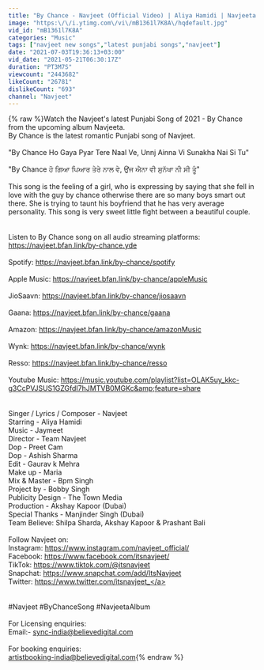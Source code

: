 ```yaml
---
title: "By Chance - Navjeet (Official Video) | Aliya Hamidi | Navjeeta Album | Latest Punjabi Song 2021"
image: "https:\/\/i.ytimg.com\/vi\/mB1361l7K8A\/hqdefault.jpg"
vid_id: "mB1361l7K8A"
categories: "Music"
tags: ["navjeet new songs","latest punjabi songs","navjeet"]
date: "2021-07-03T19:36:13+03:00"
vid_date: "2021-05-21T06:30:17Z"
duration: "PT3M7S"
viewcount: "2443682"
likeCount: "26781"
dislikeCount: "693"
channel: "Navjeet"
---
```

{% raw %}Watch the Navjeet's latest Punjabi Song of 2021 - By Chance from the upcoming album Navjeeta.<br />By Chance is the latest romantic Punjabi song of Navjeet.<br /><br />&quot;By Chance Ho Gaya Pyar Tere Naal Ve, Unnj Ainna Vi Sunakha Nai Si Tu&quot;<br /><br />&quot;By Chance ਹੋ ਗਿਆ ਪਿਆਰ ਤੇਰੇ ਨਾਲ ਵੇ, ਉਂਜ ਐਨਾ ਵੀ ਸੁਨੱਖਾ ਨੀ ਸੀ ਤੂੰ&quot;<br /><br />This song is the feeling of a girl, who is expressing by saying that she fell in love with the guy by chance otherwise there are so many boys smart out there. She is trying to taunt his boyfriend that he has very average personality. This song is very sweet little fight between a beautiful couple.<br /><br /><br />Listen to By Chance song on all audio streaming platforms: <a rel="nofollow" target="blank" href="https://navjeet.bfan.link/by-chance.yde">https://navjeet.bfan.link/by-chance.yde</a><br /><br />Spotify: <a rel="nofollow" target="blank" href="https://navjeet.bfan.link/by-chance/spotify">https://navjeet.bfan.link/by-chance/spotify</a><br /><br />Apple Music: <a rel="nofollow" target="blank" href="https://navjeet.bfan.link/by-chance/appleMusic">https://navjeet.bfan.link/by-chance/appleMusic</a><br /><br />JioSaavn: <a rel="nofollow" target="blank" href="https://navjeet.bfan.link/by-chance/jiosaavn">https://navjeet.bfan.link/by-chance/jiosaavn</a><br /><br />Gaana: <a rel="nofollow" target="blank" href="https://navjeet.bfan.link/by-chance/gaana">https://navjeet.bfan.link/by-chance/gaana</a><br /><br />Amazon: <a rel="nofollow" target="blank" href="https://navjeet.bfan.link/by-chance/amazonMusic">https://navjeet.bfan.link/by-chance/amazonMusic</a><br /><br />Wynk: <a rel="nofollow" target="blank" href="https://navjeet.bfan.link/by-chance/wynk">https://navjeet.bfan.link/by-chance/wynk</a><br /><br />Resso: <a rel="nofollow" target="blank" href="https://navjeet.bfan.link/by-chance/resso">https://navjeet.bfan.link/by-chance/resso</a><br /><br />Youtube Music: <a rel="nofollow" target="blank" href="https://music.youtube.com/playlist?list=OLAK5uy_kkc-g3CcPVJSUS1GZGfdI7hJMTVB0MGKc&amp;feature=share">https://music.youtube.com/playlist?list=OLAK5uy_kkc-g3CcPVJSUS1GZGfdI7hJMTVB0MGKc&amp;feature=share</a><br /><br /><br />Singer / Lyrics / Composer - Navjeet<br />Starring - Aliya Hamidi<br />Music - Jaymeet<br />Director - Team Navjeet<br />Dop - Preet Cam<br />Dop - Ashish Sharma<br />Edit - Gaurav k Mehra<br />Make up - Maria<br />Mix &amp; Master - Bpm Singh<br />Project by - Bobby Singh<br />Publicity Design - The Town Media<br />Production - Akshay Kapoor (Dubai)<br />Special Thanks - Manjinder Singh (Dubai) <br />Team Believe: Shilpa Sharda, Akshay Kapoor &amp; Prashant Bali<br /><br />Follow Navjeet on:<br />Instagram: <a rel="nofollow" target="blank" href="https://www.instagram.com/navjeet_official/">https://www.instagram.com/navjeet_official/</a><br />Facebook: <a rel="nofollow" target="blank" href="https://www.facebook.com/itsnavjeet/">https://www.facebook.com/itsnavjeet/</a><br />TikTok: <a rel="nofollow" target="blank" href="https://www.tiktok.com/@itsnavjeet">https://www.tiktok.com/@itsnavjeet</a><br />Snapchat: <a rel="nofollow" target="blank" href="https://www.snapchat.com/add/ItsNavjeet">https://www.snapchat.com/add/ItsNavjeet</a><br />Twitter: <a rel="nofollow" target="blank" href="https://www.twitter.com/itsnavjeet_">https://www.twitter.com/itsnavjeet_</a><br /><br /><br />#Navjeet #ByChanceSong #NavjeetaAlbum<br /><br />For Licensing enquiries: <br />Email:- sync-india@believedigital.com<br /><br />For booking enquiries:<br />artistbooking-india@believedigital.com{% endraw %}
